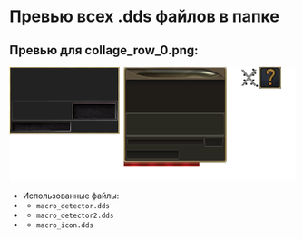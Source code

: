 # Превью всех .dds файлов в папке
## Превью для collage_row_0.png:
![collage_row_0.png](collage_row_0.png)
- Использованные файлы:
- - ``` macro_detector.dds ```
- - ``` macro_detector2.dds ```
- - ``` macro_icon.dds ```
